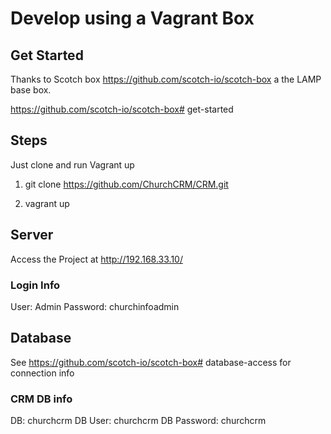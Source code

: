 # Develop using a Vagrant Box 

## Get Started

Thanks to Scotch box https://github.com/scotch-io/scotch-box a the LAMP base box. 

https://github.com/scotch-io/scotch-box# get-started


## Steps  

Just clone and run Vagrant up 

1. git clone https://github.com/ChurchCRM/CRM.git

2. vagrant up

## Server

Access the Project at http://192.168.33.10/


### Login Info

User: Admin
Password: churchinfoadmin

## Database

See https://github.com/scotch-io/scotch-box# database-access for connection info

### CRM DB info

DB: churchcrm
DB User: churchcrm
DB Password: churchcrm


